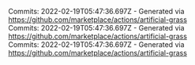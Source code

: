 Commits: 2022-02-19T05:47:36.697Z - Generated via https://github.com/marketplace/actions/artificial-grass
<br>
Commits: 2022-02-19T05:47:36.697Z - Generated via https://github.com/marketplace/actions/artificial-grass
<br>
Commits: 2022-02-19T05:47:36.697Z - Generated via https://github.com/marketplace/actions/artificial-grass
<br>
